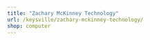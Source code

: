 ```yaml
---
title: "Zachary McKinney Technology"
url: /keysville/zachary-mckinney-technology/
shop: computer
---
```

